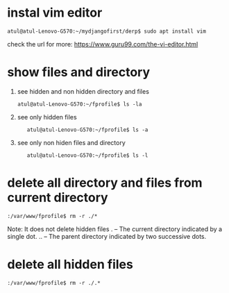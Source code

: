 # instal vim editor
```
atul@atul-Lenovo-G570:~/mydjangofirst/derp$ sudo apt install vim
```
check the url for more: https://www.guru99.com/the-vi-editor.html 

# show files and directory
1. see hidden and non hidden directory and files
   ```
   atul@atul-Lenovo-G570:~/fprofile$ ls -la

   ```
2. see only hidden files
   ```
      atul@atul-Lenovo-G570:~/fprofile$ ls -a
   ```

3. see only non hiden files and directory
   ```
      atul@atul-Lenovo-G570:~/fprofile$ ls -l
   ```

# delete all directory and files from current directory
```
:/var/www/fprofile$ rm -r ./*
```
Note: It does not delete hidden files
. – The current directory indicated by a single dot.
.. – The parent directory indicated by two successive dots.


# delete all hidden files
```
:/var/www/fprofile$ rm -r ./.*
```
